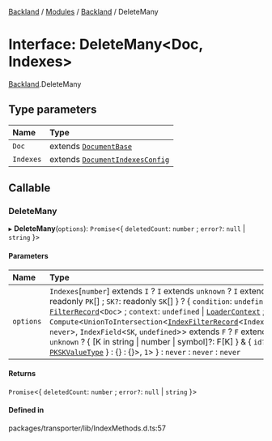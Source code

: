 [Backland](../README.md) / [Modules](../modules.md) / [Backland](../modules/Backland.md) / DeleteMany

# Interface: DeleteMany<Doc, Indexes\>

[Backland](../modules/Backland.md).DeleteMany

## Type parameters

| Name | Type |
| :------ | :------ |
| `Doc` | extends [`DocumentBase`](../modules/Backland.md#documentbase) |
| `Indexes` | extends [`DocumentIndexesConfig`](Backland.DocumentIndexesConfig.md) |

## Callable

### DeleteMany

▸ **DeleteMany**(`options`): `Promise`<{ `deletedCount`: `number` ; `error?`: ``null`` \| `string`  }\>

#### Parameters

| Name | Type |
| :------ | :------ |
| `options` | `Indexes`[`number`] extends `I` ? `I` extends `unknown` ? `I` extends { `PK`: readonly `PK`[] ; `SK?`: readonly `SK`[]  } ? { `condition`: `undefined` \| [`FilterRecord`](../modules/Backland.md#filterrecord)<`Doc`\> ; `context`: `undefined` \| [`LoaderContext`](../modules/Backland.md#loadercontext) ; `filter`: `Compute`<`UnionToIntersection`<[`IndexFilterRecord`](../modules/Backland.md#indexfilterrecord)<`IndexField`<`PK`, `never`\>, `IndexField`<`SK`, `undefined`\>\> extends `F` ? `F` extends `unknown` ? { [K in string \| number \| symbol]?: F[K] } & { `id?`: [`PKSKValueType`](../modules/Backland.md#pkskvaluetype)  } : {} : {}\>, ``1``\>  } : `never` : `never` : `never` |

#### Returns

`Promise`<{ `deletedCount`: `number` ; `error?`: ``null`` \| `string`  }\>

#### Defined in

packages/transporter/lib/IndexMethods.d.ts:57
